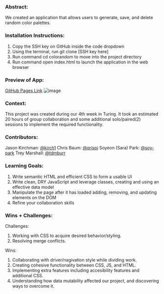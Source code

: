 ### Abstract:
We created an application that allows users to generate, save, and delete random color palettes. 

### Installation Instructions:
1. Copy the SSH key on GitHub inside the code dropdown
2. Using the terminal, run git clone [SSH key here]
3. Run command cd colorandom to move into the project directory
4. Run command open index.html to launch the application in the web browser

### Preview of App:
[GitHub Pages Link](https://qrispi.github.io/colorandom/)
![image](preview.gif)

### Context:
This project was created during our 4th week in Turing. It took an estimated 20 hours of group collaboration and some additional solo/paired(2) sessions to implement the required functionality.

### Contributors:
Jason Kirchman: [@kirch1](https://github.com/kirch1)
Chris Baum: [@qrispi](https://github.com/qrispi/)
Soyeon (Sara) Park: [@soy-park](https://github.com/soy-park)
Trey Marshall: [@tdmburr](https://github.com/tdmburr)

### Learning Goals:
1. Write semantic HTML and efficient CSS to form a usable UI
2. Write clean, DRY JavaScript and leverage classes, creating and using an effective data model
3. Manipulate the page after it has loaded adding, removing, and updating elements on the DOM
4. Refine your collaboration skills

### Wins + Challenges:
Challenges: 
1. Working with CSS to acquire desired behavior/styling. 
2. Resolving merge conflicts. 

Wins:
1. Collaborating with driver/nagivation style while dividing work.
2. Creating cohesive functionality between CSS, JS, and HTML.
3. Implementing extra features including accesibility features and additional CSS.
4. Understanding how data mutability affected our project, and discovering ways to overcome it.